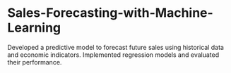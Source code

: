# Sales-Forecasting-with-Machine-Learning
Developed a predictive model to forecast future sales using historical data and economic indicators. Implemented regression models and evaluated their performance.
